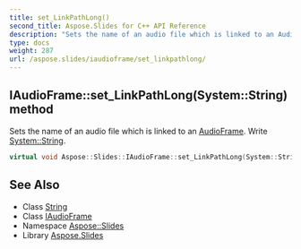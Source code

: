 ```yaml
---
title: set_LinkPathLong()
second_title: Aspose.Slides for C++ API Reference
description: "Sets the name of an audio file which is linked to an AudioFrame. Write System::String."
type: docs
weight: 287
url: /aspose.slides/iaudioframe/set_linkpathlong/
---
```

## IAudioFrame::set_LinkPathLong(System::String) method


Sets the name of an audio file which is linked to an [AudioFrame](../../audioframe/). Write [System::String](../../../system/string/).

```cpp
virtual void Aspose::Slides::IAudioFrame::set_LinkPathLong(System::String value)=0
```

## See Also

* Class [String](../../../system/string/)
* Class [IAudioFrame](../)
* Namespace [Aspose::Slides](../../)
* Library [Aspose.Slides](../../../)